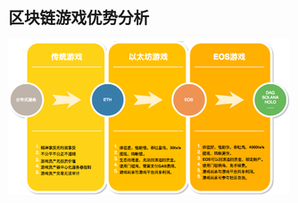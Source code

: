 # 区块链游戏优势分析

![](.gitbook/assets/chuan-tong-you-xi-qu-kuai-lian-you-xi-you-shi-fen-xi%20%281%29.png)

